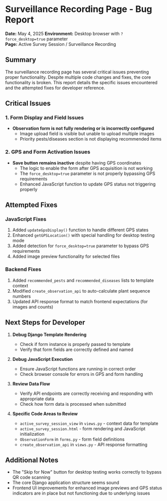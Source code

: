 # Surveillance Recording Page - Bug Report
**Date:** May 4, 2025
**Environment:** Desktop browser with `?force_desktop=true` parameter  
**Page:** Active Survey Session / Surveillance Recording

## Summary
The surveillance recording page has several critical issues preventing proper functionality. Despite multiple code changes and fixes, the core functionality is broken. This report details the specific issues encountered and the attempted fixes for developer reference.

## Critical Issues

### 1. Form Display and Field Issues
- **Observation form is not fully rendering or is incorrectly configured**
  - Image upload field is visible but unable to upload multiple images
  - Priority pests/diseases section is not displaying recommended items

### 2. GPS and Form Activation Issues
- **Save button remains inactive** despite having GPS coordinates
  - The logic to enable the form after GPS acquisition is not working
  - The `force_desktop=true` parameter is not properly bypassing GPS requirements
  - Enhanced JavaScript function to update GPS status not triggering properly


## Attempted Fixes


### JavaScript Fixes
1. Added `updateGpsDisplay()` function to handle different GPS states
2. Enhanced `getGPSLocation()` with special handling for desktop testing mode
3. Added detection for `force_desktop=true` parameter to bypass GPS requirements
4. Added image preview functionality for selected files

### Backend Fixes
1. Added `recommended_pests` and `recommended_diseases` lists to template context
2. Modified `create_observation_api` to auto-calculate plant sequence numbers
3. Updated API response format to match frontend expectations (for images and counts)

## Next Steps for Developer

1. **Debug Django Template Rendering**
   - Check if form instance is properly passed to template
   - Verify that form fields are correctly defined and named

2. **Debug JavaScript Execution**
   - Ensure JavaScript functions are running in correct order
   - Check browser console for errors in GPS and form handling

3. **Review Data Flow**
   - Verify API endpoints are correctly receiving and responding with appropriate data
   - Check how form data is processed when submitted

4. **Specific Code Areas to Review**
   - `active_survey_session_view` in `views.py` - context data for template
   - `active_survey_session.html` - form rendering and JavaScript initialization
   - `ObservationForm` in `forms.py` - form field definitions
   - `create_observation_api` in `views.py` - API response formatting

## Additional Notes
- The "Skip for Now" button for desktop testing works correctly to bypass QR code scanning
- The core Django application structure seems sound
- Frontend UI improvements for enhanced image previews and GPS status indicators are in place but not functioning due to underlying issues

